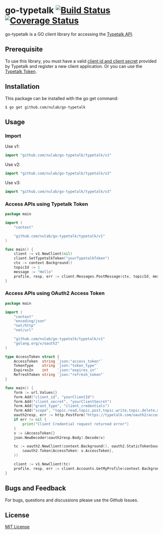 # go-typetalk [![Build Status](https://travis-ci.org/nulab/go-typetalk.svg?branch=master)](https://travis-ci.org/nulab/go-typetalk) [![Coverage Status](https://coveralls.io/repos/github/nulab/go-typetalk/badge.svg?branch=master)](https://coveralls.io/github/nulab/go-typetalk?branch=master)

go-typetalk is a GO client library for accessing the [Typetalk API](http://developer.nulab-inc.com/docs/typetalk).

## Prerequisite

To use this library, you must have a valid [client id and client secret](https://developer.nulab-inc.com/docs/typetalk/auth#oauth2) provided by Typetalk and register a new client application. Or you can use the [Typetalk Token](https://developer.nulab-inc.com/docs/typetalk/auth#tttoken).

## Installation

This package can be installed with the go get command:

```
$ go get github.com/nulab/go-typetalk
```

## Usage

### Import

Use v1:
``` go
import "github.com/nulab/go-typetalk/typetalk/v1"
```
Use v2:
``` go
import "github.com/nulab/go-typetalk/typetalk/v2"
```
Use v3:
``` go
import "github.com/nulab/go-typetalk/typetalk/v3"
```

### Access APIs using Typetalk Token

``` go
package main

import (
	"context"

	"github.com/nulab/go-typetalk/typetalk/v1"
)

func main() {
	client := v1.NewClient(nil)
	client.SetTypetalkToken("yourTypetalkToken")
	ctx := context.Background()
	topicId := 1
	message := "Hello"
	profile, resp, err := client.Messages.PostMessage(ctx, topicId, message, nil)
}
```

### Access APIs using OAuth2 Access Token

``` go
package main

import (
	"context"
	"encoding/json"
	"net/http"
	"net/url"

	"github.com/nulab/go-typetalk/typetalk/v1"
	"golang.org/x/oauth2"
)

type AccessToken struct {
	AccessToken  string `json:"access_token"`
	TokenType    string `json:"token_type"`
	ExpiresIn    int    `json:"expires_in"`
	RefreshToken string `json:"refresh_token"`
}

func main() {
	form := url.Values{}
	form.Add("client_id", "yourClientId")
	form.Add("client_secret", "yourClientSecret")
	form.Add("grant_type", "client_credentials")
	form.Add("scope", "topic.read,topic.post,topic.write,topic.delete,my")
	oauth2resp, err := http.PostForm("https://typetalk.com/oauth2/access_token", form)
	if err != nil {
		print("Client Credential request returned error")
	}
	v := &AccessToken{}
	json.NewDecoder(oauth2resp.Body).Decode(v)

	tc := oauth2.NewClient(context.Background(), oauth2.StaticTokenSource(
		&oauth2.Token{AccessToken: v.AccessToken},
	))

	client := v1.NewClient(tc)
	profile, resp, err := client.Accounts.GetMyProfile(context.Background())
}
```

## Bugs and Feedback

For bugs, questions and discussions please use the Github Issues.

## License

[MIT License](http://www.opensource.org/licenses/mit-license.php)
